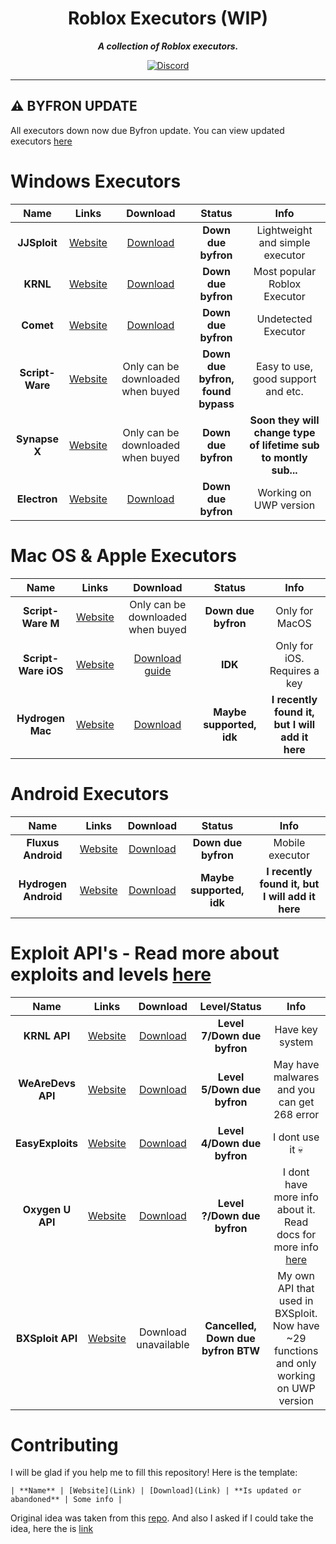 <div align="center">

Roblox Executors (WIP)
===
***A collection of Roblox executors.***
 
[![Discord](https://img.shields.io/discord/931595732752953375?style=for-the-badge)](https://discord.gg/p7cxhw7E2M)
</div>

-------

## ⚠ BYFRON UPDATE
All executors down now due Byfron update. You can view updated executors [here](https://whatexploitsare.online/)

# Windows Executors

| Name | Links | Download | Status | Info |
| :--: | :---: | :------: | :----: | :--: |
| **JJSploit** | [Website](https://wearedevs.net/dinfo/JJSploit) | [Download](https://wearedevs.net/d/JJSploit) | **Down due byfron** | Lightweight and simple executor |
| **KRNL** | [Website](https://krnl.place) | [Download](https://krnl.place/download.html) | **Down due byfron** | Most popular Roblox Executor |
| **Comet** | [Website](https://cometrbx.xyz) | [Download](https://wearedevs.net/d/Comet) | **Down due byfron** | Undetected Executor |
| **Script-Ware** | [Website](https://www.script-ware.com/w) | Only can be downloaded when buyed | **Down due byfron, found bypass** | Easy to use, good support and etc. |
| **Synapse X** | [Website](https://x.synapse.to) | Only can be downloaded when buyed | **Down due byfron** | **Soon they will change type of lifetime sub to montly sub...** |
| **Electron** | [Website](https://ryos.lol/) | [Download](https://ryos.lol/download.php) | **Down due byfron** | Working on UWP version |

# Mac OS & Apple Executors

| Name | Links | Download | Status | Info |
| :--: | :---: | :------: | :----: | :--: |
| **Script-Ware M** | [Website](https://www.script-ware.com/m) | Only can be downloaded when buyed | **Down due byfron** | Only for MacOS |
| **Script-Ware iOS** | [Website](https://www.script-ware.com/ios) | [Download guide](https://dev.script-ware.com/docs/iOS/install-guide) | **IDK** | Only for iOS. Requires a key |
| **Hydrogen Mac** | [Website](https://hydrogen.onl) | [Download](https://hydrogen.onl/hydrogen_mac) | **Maybe supported, idk** | **I recently found it, but I will add it here** |

# Android Executors

| Name | Links | Download | Status | Info |
| :--: | :---: | :------: | :----: | :--: |
| **Fluxus Android** | [Website](https://fluxteam.net/android) | [Download](https://linkvertise.com/530799/fluxus-android-download/1) | **Down due byfron** | Mobile executor |
| **Hydrogen Android** | [Website](https://hydrogen.onl) | [Download](https://hydrogen.onl/hydrogen.apk) | **Maybe supported, idk** | **I recently found it, but I will add it here** |

# Exploit API's - Read more about exploits and levels [here](https://roblox.fandom.com/wiki/Exploit#Exploit_Levels)

| Name | Links | Download | Level/Status | Info |
| :--: | :---: | :------: | :----: | :--: |
| **KRNL API** | [Website](https://krnl.place) | [Download](https://k-storage.com/bootstrapper/files/KrnlAPI.dll) | **Level 7/Down due byfron** | Have key system |
| **WeAreDevs API** | [Website](https://wearedevs.net/d/Exploit%20API) | [Download](https://cdnwrd2.com/r/2/1673551714278/WeAreDevs_API.dll) | **Level 5/Down due byfron** | May have malwares and you can get 268 error |
| **EasyExploits** | [Website](https://easyexploits.com) | [Download](https://easyexploits.com/downloadexploit?id=6) | **Level 4/Down due byfron** | I dont use it 💀 |
| **Oxygen U API** | [Website](https://oxygenu.xyz) | [Download](https://github.com/iDevastate/Oxygen-v2/raw/main/Oxygen_API.dll) | **Level ?/Down due byfron** | I dont have more info about it. Read docs for more info [here](https://mr-scoop.gitbook.io/oxygen-u-api/guide/including-the-api)
| **BXSploit API** | [Website](https://bxsploit.bxteam.gq) | Download unavailable | **Cancelled, Down due byfron BTW** | My own API that used in BXSploit. Now have ~29 functions and only working on UWP version |

# Contributing

I will be glad if you help me to fill this repository! Here is the template:

```| **Name** | [Website](Link) | [Download](Link) | **Is updated or abandoned** | Some info |```

Original idea was taken from this [repo](https://github.com/Minecraft-Anarchy/minecraft-hack-clients). And also I asked if I could take the idea, here the is [link](https://github.com/Minecraft-Anarchy/minecraft-hack-clients/discussions/17)
